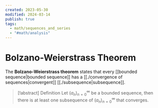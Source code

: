```yaml
---
created: 2023-05-30
modified: 2024-03-14
publish: true
tags:
  - math/sequences_and_series
  - "#math/analysis"
---
```

# Bolzano-Weierstrass Theorem
The **Bolzano-Weierstrass theorem** states that every [[bounded sequence|bounded sequence]] has a [[./convergence of sequences|convergent]] [[./subsequence|subsequence]].

> [!abstract] Definition
> Let $(a_n)^\infty_{n=0}$ be a bounded sequence, then there is at least one subsequence of $(a_n)^\infty_{n=0}$ that converges.